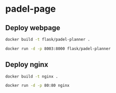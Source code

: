 # padel-page


## Deploy webpage
```bash
docker build -t flask/padel-planner .
```
```bash
docker run -d -p 8003:8000 flask/padel-planner
```


## Deploy nginx
```bash
docker build -t nginx .
```
```bash
docker run -d -p 80:80 nginx
```
